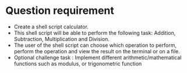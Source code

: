 # Question requirement
- Create a shell script calculator.
 - This shell script will be able to perform the following task: Addition, Subtraction, Multiplication and Division.
 - The user of the shell script can choose which operation to perform, perform the operation and view the result on the terminal or on a file.
- Optional challenge task : Implement different arithmetic/mathematical functions such as modulus, or trigonometric function
